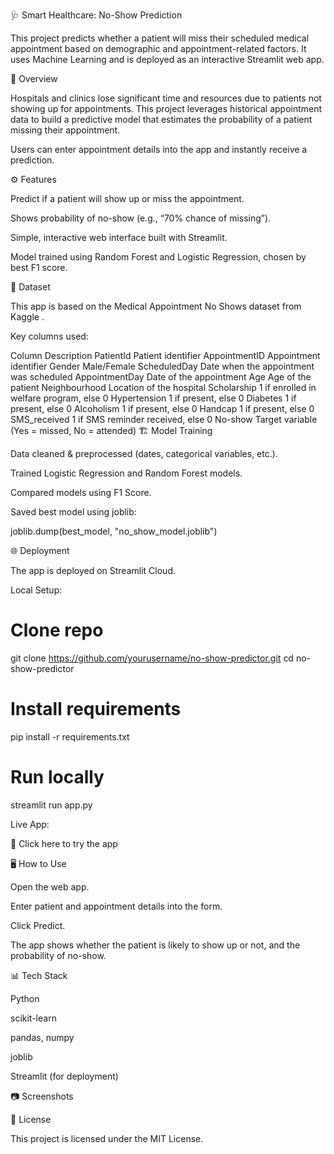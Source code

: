 🩺 Smart Healthcare: No-Show Prediction

This project predicts whether a patient will miss their scheduled medical appointment based on demographic and appointment-related factors.
It uses Machine Learning and is deployed as an interactive Streamlit web app.

📖 Overview

Hospitals and clinics lose significant time and resources due to patients not showing up for appointments.
This project leverages historical appointment data to build a predictive model that estimates the probability of a patient missing their appointment.

Users can enter appointment details into the app and instantly receive a prediction.

⚙️ Features

Predict if a patient will show up or miss the appointment.

Shows probability of no-show (e.g., “70% chance of missing”).

Simple, interactive web interface built with Streamlit.

Model trained using Random Forest and Logistic Regression, chosen by best F1 score.

🧠 Dataset

This app is based on the Medical Appointment No Shows dataset from Kaggle
.

Key columns used:

Column	Description
PatientId	Patient identifier
AppointmentID	Appointment identifier
Gender	Male/Female
ScheduledDay	Date when the appointment was scheduled
AppointmentDay	Date of the appointment
Age	Age of the patient
Neighbourhood	Location of the hospital
Scholarship	1 if enrolled in welfare program, else 0
Hypertension	1 if present, else 0
Diabetes	1 if present, else 0
Alcoholism	1 if present, else 0
Handcap	1 if present, else 0
SMS_received	1 if SMS reminder received, else 0
No-show	Target variable (Yes = missed, No = attended)
🏗️ Model Training

Data cleaned & preprocessed (dates, categorical variables, etc.).

Trained Logistic Regression and Random Forest models.

Compared models using F1 Score.

Saved best model using joblib:

joblib.dump(best_model, "no_show_model.joblib")

🌐 Deployment

The app is deployed on Streamlit Cloud.

Local Setup:
# Clone repo
git clone https://github.com/yourusername/no-show-predictor.git
cd no-show-predictor

# Install requirements
pip install -r requirements.txt

# Run locally
streamlit run app.py

Live App:

🔗 Click here to try the app

🖥️ How to Use

Open the web app.

Enter patient and appointment details into the form.

Click Predict.

The app shows whether the patient is likely to show up or not, and the probability of no-show.

📊 Tech Stack

Python

scikit-learn

pandas, numpy

joblib

Streamlit (for deployment)

📷 Screenshots

📄 License

This project is licensed under the MIT License.
